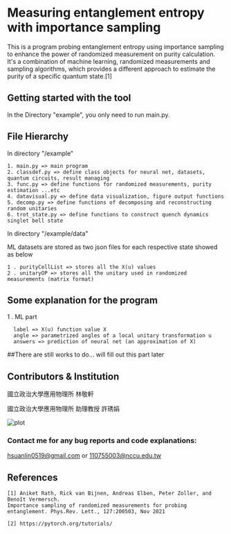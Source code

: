 # Measuring entanglement entropy with importance sampling

This is a program probing entanglement entropy using importance sampling to enhance
the power of randomized measurement on purity calculation. It's a combination of machine learning,
randomized measurements and sampling algorithms, which provides a different approach to estimate the purity of 
a specific quantum state.[1]
## Getting started with the tool

In the Directory "example", you only need to run main.py.


## File Hierarchy
In directory "/example"

    1. main.py => main program 
    2. classdef.py => define class objects for neural net, datasets, quantum circuits, result managing
    3. func.py => define functions for randomized measurements, purity estimation ...etc
    4. datavisual.py => define data visualization, figure output functions
    5. decomp.py => define functions of decomposing and reconstructing random unitaries
    6. trot_state.py => define functions to construct quench dynamics singlet bell state

In directory "/example/data"

ML datasets are stored as two json files for each respective state showed as below

    1 . purityCellList => stores all the X(u) values
    2 . unitaryOP => stores all the unitary used in randomized measurements (matrix format)


## Some explanation for the program

1 . ML part

      label => X(u) function value X
      angle => parametrized angles of a local unitary transformation u
      answers => prediction of neural net (an approximation of X)

##There are still works to do... will fill out this part later

## Contributors & Institution
國立政治大學應用物理所 林敬軒

國立政治大學應用物理所 助理教授 許琇娟

![plot](./RMtoolbox/PhysLogo.png)
### Contact me for any bug reports and code explanations:
hsuanlin0519@gmail.com  or  110755003@nccu.edu.tw

## References

    [1] Aniket Rath, Rick van Bijnen, Andreas Elben, Peter Zoller, and Benoît Vermersch.
    Importance sampling of randomized measurements for probing entanglement. Phys.Rev. Lett., 127:200503, Nov 2021
    
    [2] https://pytorch.org/tutorials/
